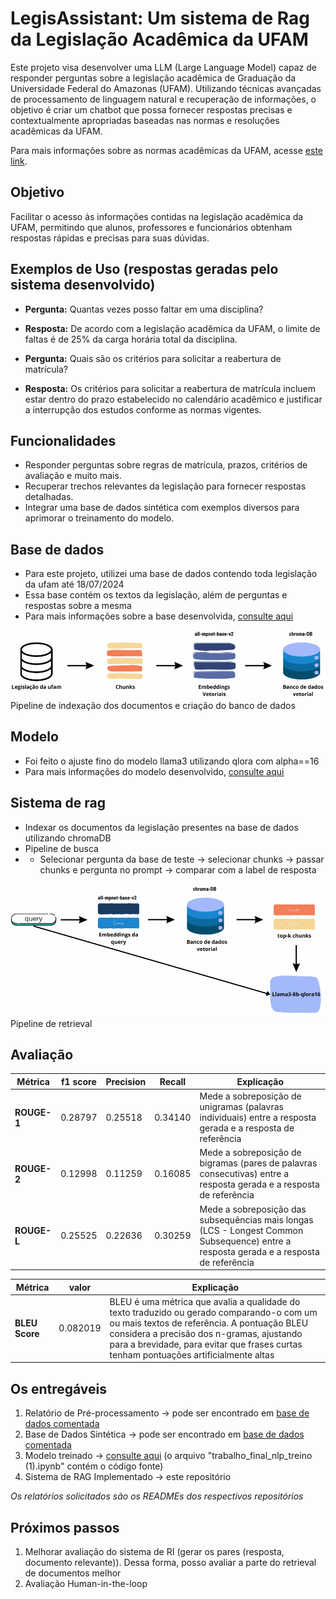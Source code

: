 # LegisAssistant: Um sistema de Rag da Legislação Acadêmica da UFAM
Este projeto visa desenvolver uma LLM (Large Language Model) capaz de responder perguntas sobre a legislação acadêmica de Graduação da Universidade Federal do Amazonas (UFAM). Utilizando técnicas avançadas de processamento de linguagem natural e recuperação de informações, o objetivo é criar um chatbot que possa fornecer respostas precisas e contextualmente apropriadas baseadas nas normas e resoluções acadêmicas da UFAM.

Para mais informações sobre as normas acadêmicas da UFAM, acesse [este link](https://proeg.ufam.edu.br/normas-academicas/57-proeg/146-legislacao-e-normas.html).

## Objetivo

Facilitar o acesso às informações contidas na legislação acadêmica da UFAM, permitindo que alunos, professores e funcionários obtenham respostas rápidas e precisas para suas dúvidas.

## Exemplos de Uso (respostas geradas pelo sistema desenvolvido)

- **Pergunta:** Quantas vezes posso faltar em uma disciplina?
- **Resposta:** De acordo com a legislação acadêmica da UFAM, o limite de faltas é de 25% da carga horária total da disciplina.

- **Pergunta:** Quais são os critérios para solicitar a reabertura de matrícula?
- **Resposta:** Os critérios para solicitar a reabertura de matrícula incluem estar dentro do prazo estabelecido no calendário acadêmico e justificar a interrupção dos estudos conforme as normas vigentes.

## Funcionalidades
- Responder perguntas sobre regras de matrícula, prazos, critérios de avaliação e muito mais.
- Recuperar trechos relevantes da legislação para fornecer respostas detalhadas.
- Integrar uma base de dados sintética com exemplos diversos para aprimorar o treinamento do modelo.

## Base de dados
- Para este projeto, utilizei uma base de dados contendo toda legislação da ufam até 18/07/2024
- Essa base contém os textos da legislação, além de perguntas e respostas sobre a mesma
- Para mais informações sobre a base desenvolvida, [consulte aqui](https://huggingface.co/datasets/matiusX/legislacao-ufam)

![Banco de dados](indexacao.png)
Pipeline de indexação dos documentos e criação do banco de dados

## Modelo
- Foi feito o ajuste fino do modelo llama3 utilizando qlora com alpha==16
- Para mais informações do modelo desenvolvido, [consulte aqui](https://huggingface.co/matiusX/lamma-legis-ufam)

## Sistema de rag
- Indexar os documentos da legislação presentes na base de dados utilizando chromaDB
- Pipeline de busca
- - Selecionar pergunta da base de teste -> selecionar chunks -> passar chunks e pergunta no prompt -> comparar com a label de resposta

![Banco de dados](retrieval.png)
Pipeline de retrieval

## Avaliação
| Métrica               | f1 score               | Precision             | Recall                 | Explicação |
|-----------------------|------------------------|-----------------------|------------------------|------------------------|
| **ROUGE-1**           | 0.28797    | 0.25518  | 0.34140     | Mede a sobreposição de unigramas (palavras individuais) entre a resposta gerada e a resposta de referência |
| **ROUGE-2**           | 0.12998    | 0.11259  | 0.16085    | Mede a sobreposição de bigramas (pares de palavras consecutivas) entre a resposta gerada e a resposta de referência |
| **ROUGE-L**           | 0.25525    | 0.22636  | 0.30259    | Mede a sobreposição das subsequências mais longas (LCS - Longest Common Subsequence) entre a resposta gerada e a resposta de referência | 


| Métrica               | valor                | Explicação |
|-----------------------|------------------------|-----------------------|
**BLEU Score** | 0.082019 | BLEU é uma métrica que avalia a qualidade do texto traduzido ou gerado comparando-o com um ou mais textos de referência. A pontuação BLEU considera a precisão dos n-gramas, ajustando para a brevidade, para evitar que frases curtas tenham pontuações artificialmente altas


## Os entregáveis
1. Relatório de Pré-processamento -> pode ser encontrado em [base de dados comentada](https://huggingface.co/datasets/matiusX/legislacao-ufam)
2. Base de Dados Sintética -> pode ser encontrado em [base de dados comentada](https://huggingface.co/datasets/matiusX/legislacao-ufam)
3. Modelo treinado -> [consulte aqui](https://huggingface.co/matiusX/lamma-legis-ufam) (o arquivo "trabalho_final_nlp_treino (1).ipynb" contém o código fonte)
5. Sistema de RAG Implementado -> este repositório

*Os relatórios solicitados são os READMEs dos respectivos repositórios*

## Próximos passos
1. Melhorar avaliação do sistema de RI (gerar os pares (resposta, documento relevante)). Dessa forma, posso avaliar a parte do retrieval de documentos melhor 
2. Avaliação Human-in-the-loop
